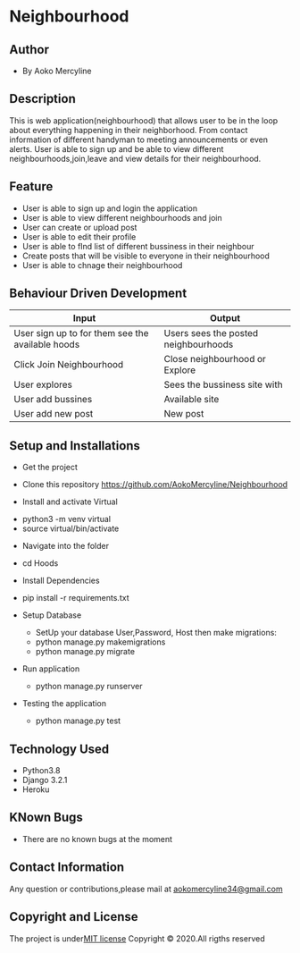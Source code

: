 # Neighbourhood

## Author
* By Aoko Mercyline

## Description
This is web application(neighbourhood) that allows user to be in the loop about everything happening in their neighborhood. From contact information of different handyman to meeting announcements or even alerts. User is able to sign up and be able to view different neighbourhoods,join,leave and view details for their neighbourhood.


## Feature
* User is able to sign up and login the application
* User is able to view different neighbourhoods and join
* User can create or upload post
* User is able to edit their profile
* User is able to fInd list of different bussiness in their neighbour
* Create posts that will be visible to everyone in their neighbourhood
* User is able to chnage their neighbourhood

## Behaviour Driven Development
| Input | Output|
|-------| ------|
| User sign up to for them see the available hoods | Users sees the posted neighbourhoods |
| Click Join Neighbourhood | Close neighbourhood or Explore |
| User explores | Sees the bussiness site with |
| User add bussines | Available site |
| User add new post | New post

## Setup and Installations

* Get the project
- Clone this repository
    https://github.com/AokoMercyline/Neighbourhood

* Install and activate Virtual
- python3 -m venv virtual
- source virtual/bin/activate

* Navigate into the folder
- cd Hoods

* Install Dependencies
- pip install -r requirements.txt

* Setup Database
    - SetUp your database User,Password, Host then make migrations:
    - python manage.py makemigrations
    - python manage.py migrate

* Run application
    - python manage.py runserver

* Testing the application
    - python manage.py test

## Technology Used

* Python3.8
* Django 3.2.1
* Heroku

## KNown Bugs
* There are no known bugs at the moment

## Contact Information

Any question or contributions,please mail at aokomercyline34@gmail.com

## Copyright and License

The project is under[MIT license](/blob/master/LICENSE)
Copyright &copy; 2020.All rigths reserved

